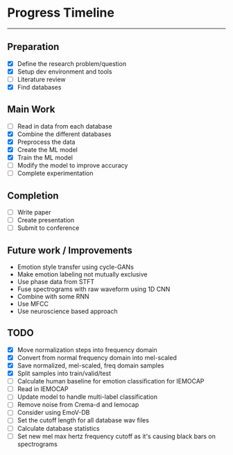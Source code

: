 # Progress Timeline

---

## Preparation

- [x] Define the research problem/question
- [x] Setup dev environment and tools
- [ ] Literature review
- [x] Find databases

## Main Work

- [ ] Read in data from each database
- [x] Combine the different databases
- [x] Preprocess the data
- [x] Create the ML model
- [x] Train the ML model
- [ ] Modify the model to improve accuracy
- [ ] Complete experimentation

## Completion

- [ ] Write paper
- [ ] Create presentation
- [ ] Submit to conference

## Future work / Improvements

- Emotion style transfer using cycle-GANs
- Make emotion labeling not mutually exclusive
- Use phase data from STFT
- Fuse spectrograms with raw waveform using 1D CNN
- Combine with some RNN
- Use MFCC
- Use neuroscience based approach

## TODO

- [x] Move normalization steps into frequency domain
- [x] Convert from normal frequency domain into mel-scaled
- [x] Save normalized, mel-scaled, freq domain samples
- [x] Split samples into train/valid/test
- [ ] Calculate human baseline for emotion classification for IEMOCAP
- [ ] Read in IEMOCAP
- [ ] Update model to handle multi-label classification
- [ ] Remove noise from Crema-d and Iemocap
- [ ] Consider using EmoV-DB
- [ ] Set the cutoff length for all database wav files
- [ ] Calculate database statistics
- [ ] Set new mel max hertz frequency cutoff as it's causing black bars on spectrograms
